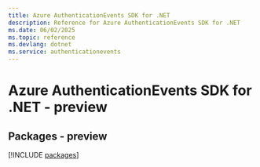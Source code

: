 ```yaml
---
title: Azure AuthenticationEvents SDK for .NET
description: Reference for Azure AuthenticationEvents SDK for .NET
ms.date: 06/02/2025
ms.topic: reference
ms.devlang: dotnet
ms.service: authenticationevents
---
```

# Azure AuthenticationEvents SDK for .NET - preview
## Packages - preview
[!INCLUDE [packages](authenticationevents-index.md)]